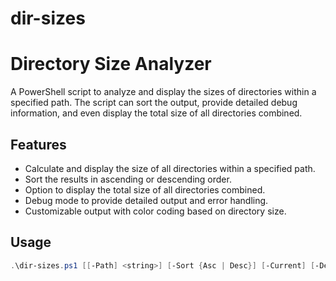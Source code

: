 # dir-sizes

# Directory Size Analyzer

A PowerShell script to analyze and display the sizes of directories within a specified path. The script can sort the output, provide detailed debug information, and even display the total size of all directories combined.

## Features

- Calculate and display the size of all directories within a specified path.
- Sort the results in ascending or descending order.
- Option to display the total size of all directories combined.
- Debug mode to provide detailed output and error handling.
- Customizable output with color coding based on directory size.

## Usage

```powershell
.\dir-sizes.ps1 [[-Path] <string>] [-Sort {Asc | Desc}] [-Current] [-Debug] [-Total] [-?]
